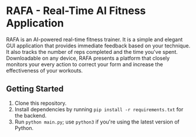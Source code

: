# RAFA - Real-Time AI Fitness Application
RAFA is an AI-powered real-time fitness trainer. It is a simple and elegant GUI application that provides immediate feedback based on your technique. It also tracks the number of reps completed and the time you've spent. Downloadable on any device, RAFA presents a platform that closely monitors your every action to correct your form and increase the effectiveness of your workouts.

## Getting Started
1. Clone this repository.
2. Install dependencies by running `pip install -r requirements.txt` for the backend.
3. Run `python main.py`; use `python3` if you're using the latest version of Python.
